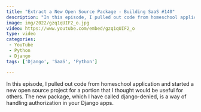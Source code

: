 ```yaml
---
title: "Extract a New Open Source Package - Building SaaS #140"
description: "In this episode, I pulled out code from homeschool application and started a new open source project for a portion that I thought would be useful for others. The new package, which I have called django-denied, is a way of handling authorization in your Django apps."
image: img/2022/gzq1qUIF2_o.jpg
video: https://www.youtube.com/embed/gzq1qUIF2_o
type: video
categories:
 - YouTube
 - Python
 - Django
tags: ['Django', 'SaaS', 'Python']

---
```


In this episode, I pulled out code from homeschool application and started a new open source project for a portion that I thought would be useful for others. The new package, which I have called django-denied, is a way of handling authorization in your Django apps.
